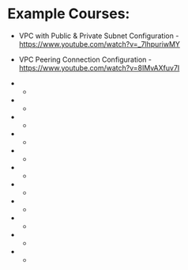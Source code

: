 # Example Courses:

- VPC with Public & Private Subnet Configuration - https://www.youtube.com/watch?v=_7lhpuriwMY

- VPC Peering Connection Configuration - https://www.youtube.com/watch?v=8IMvAXfuv7I

-  - 
-  -  
-  -  
-  -
-  -
-  -
-  -
-  -
-  -
-  -
-  -







